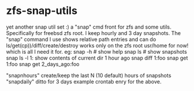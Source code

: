 # zfs-snap-utils
yet another snap util set :)
a "snap" cmd front for zfs and some utils. Specifically for freebsd zfs root.
I keep hourly and 3 day snapshots.
The "snap" command I use shows relative path entries and can do ls/get(cp))/diff/create/destroy
works only on the zfs root usr/home for now! which is all I need it for.
eg:
snap -h # show help
snap ls # show snapshots
snap ls -l 1: show contents of current dir 1 hour ago
snap diff 1:foo 
snap get 1:foo
snap get 2_days_ago:foo

"snapnhours" create/keep the last N (10 default) hours of snapshots
"snapdaily" ditto for 3 days
example crontab enry for the above.

